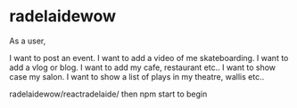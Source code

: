 # radelaidewow

As a user,

I want to post an event.
I want to add a video of me skateboarding.
I want to add a vlog or blog.
I want to add my cafe, restaurant etc..
I want to show case my salon.
I want to show a list of plays in my theatre, wallis etc..

radelaidewow/reactradelaide/ then npm start to begin
